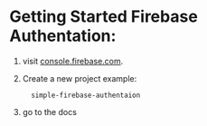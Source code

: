 # Getting Started Firebase Authentation:

1. visit  [console.firebase.com](https://console.firebase.google.com/u/0/).
2. Create a new project example: 

         simple-firebase-authentaion
3. go to the docs 